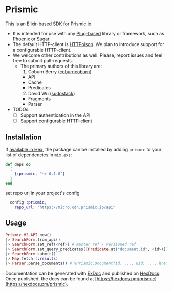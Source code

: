 # Prismic

This is an Elixir-based SDK for Prismic.io

- It is intended for use with any [Plug-based](https://github.com/elixir-plug/plug) library or framework, such as [Phoenix](https://github.com/phoenixframework/phoenix) or [Sugar](https://github.com/sugar-framework/sugar)
- The default HTTP-client is [HTTPoison](https://github.com/edgurgel/httpoison). We plan to introduce support for a configurable HTTP-client.
- We welcome other contributions as well. Please, report issues and feel free to submit pull-requests.
  - The primary authors of this library are:
    1. Coburn Berry ([coburncoburn](https://github.com/coburncoburn))
      - API
      - Cache
      - Predicates
    2. David Wu ([sudostack](https://github.com/sudostack))
      - Fragments
      - Parser
- TODOs:
  - [ ] Support authentication in the API
  - [ ] Support configurable HTTP-client

## Installation

If [available in Hex](https://hex.pm/docs/publish), the package can be installed
by adding `prismic` to your list of dependencies in `mix.exs`:

```elixir
def deps do
  [
    {:prismic, "~> 0.1.0"}
  ]
end
```

set repo url in your project's config
```elixir
  config :prismic,
    repo_url: "https://micro.cdn.prismic.io/api"
```

## Usage

```elixir
Prismic.V2.API.new()
|> SearchForm.from_api()
|> SearchForm.set_ref(<ref>) # master ref / versioned ref
|> SearchForm.set_query_predicates([Predicate.at("document.id", <id>)])
|> SearchForm.submit()
|> Map.fetch!(:results)
|> Parser.parse_documents() # %Prismic.Document{id: ..., uid: ..., href: ..., fragments...}
```

Documentation can be generated with [ExDoc](https://github.com/elixir-lang/ex_doc)
and published on [HexDocs](https://hexdocs.pm). Once published, the docs can
be found at [https://hexdocs.pm/prismic](https://hexdocs.pm/prismic).
